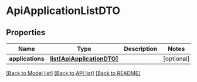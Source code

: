 # ApiApplicationListDTO

## Properties
Name | Type | Description | Notes
------------ | ------------- | ------------- | -------------
**applications** | [**list[ApiApplicationDTO]**](ApiApplicationDTO.md) |  | [optional] 

[[Back to Model list]](../README.md#documentation-for-models) [[Back to API list]](../README.md#documentation-for-api-endpoints) [[Back to README]](../README.md)

